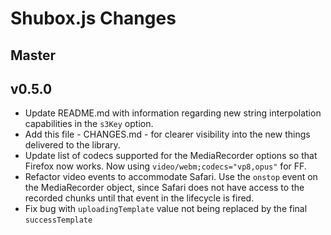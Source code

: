 Shubox.js Changes
=================

Master
------

v0.5.0
------

* Update README.md with information regarding new string interpolation capabilities in the `s3Key` option.
* Add this file - CHANGES.md - for clearer visibility into the new things delivered to the library.
* Update list of codecs supported for the MediaRecorder options so that Firefox now works. Now using `video/webm;codecs="vp8,opus"` for FF.
* Refactor video events to accommodate Safari. Use the `onstop` event on the MediaRecorder object, since Safari does not have access to the recorded chunks until that event in the lifecycle is fired.
* Fix bug with `uploadingTemplate` value not being replaced by the final `successTemplate`
